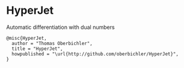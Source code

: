 # HyperJet
Automatic differentiation with dual numbers

```
@misc{HyperJet,
  author = "Thomas Oberbichler",
  title = "HyperJet",
  howpublished = "\url{http://github.com/oberbichler/HyperJet}",
}
```
